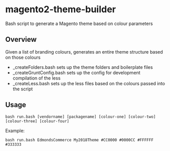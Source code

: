# magento2-theme-builder

Bash script to generate a Magento theme based on colour parameters

## Overview

Given a list of branding colours, generates an entire theme structure based on those colours

- _createFolders.bash sets up the theme folders and boilerplate files
- _createGruntConfig.bash sets up the config for development compilation of the less
- _createLess.bash sets up the less files based on the colours passed into the script

## Usage

    bash run.bash [vendorname] [packagename] [colour-one] [colour-two] [colour-three] [colour-four]
    
Example:

    bash run.bash EdmondsCommerce My2018Theme #CC0000 #0000CC #FFFFFF #333333

